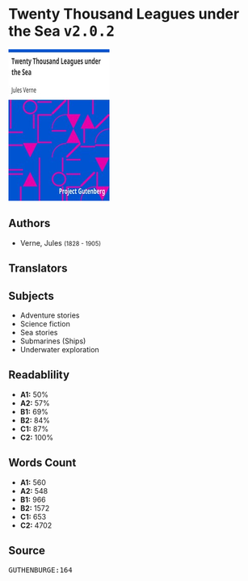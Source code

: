 # Twenty Thousand Leagues under the Sea <kbd>v2.0.2</kbd>

![](./cover.medium.jpg "")

## Authors


 - Verne, Jules <small>(1828 - 1905)</small>

## Translators



## Subjects


 - Adventure stories
 - Science fiction
 - Sea stories
 - Submarines (Ships)
 - Underwater exploration

## Readablility


 - **A1:** 50%
 - **A2:** 57%
 - **B1:** 69%
 - **B2:** 84%
 - **C1:** 87%
 - **C2:** 100%

## Words Count


 - **A1:** 560
 - **A2:** 548
 - **B1:** 966
 - **B2:** 1572
 - **C1:** 653
 - **C2:** 4702

## Source


<kbd>GUTHENBURGE:164</kbd>
